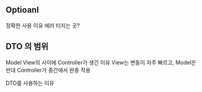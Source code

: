 ## Optioanl
정확한 사용 이유 에러 터지는 곳?

## DTO 의 범위
Model View의 사이에 Controller가 생긴 이유
View는 변동이 자주 빠르고, Model은 반대
Controller가 중간에서 완충 작용

DTO를 사용하는 이유